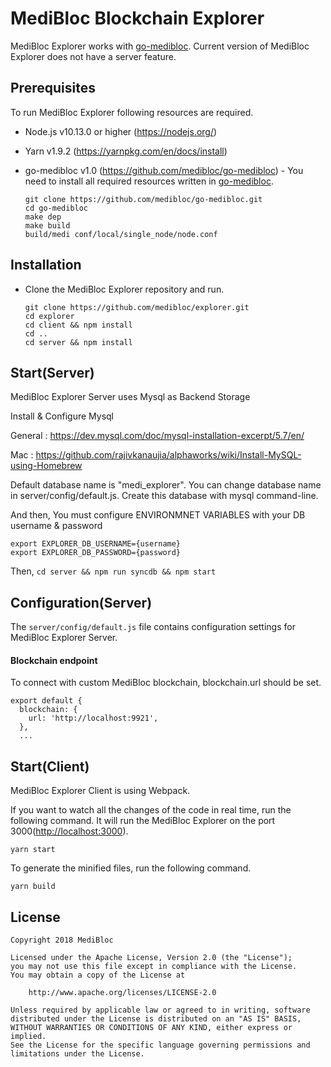 # MediBloc Blockchain Explorer

MediBloc Explorer works with [go-medibloc](https://github.com/medibloc/go-medibloc). Current version of MediBloc Explorer does not have a server feature.

## Prerequisites

To run MediBloc Explorer following resources are required.

- Node.js v10.13.0 or higher (<https://nodejs.org/>)

- Yarn v1.9.2 (<https://yarnpkg.com/en/docs/install>)

- go-medibloc v1.0 (<https://github.com/medibloc/go-medibloc>) - You need to install all required resources written in [go-medibloc](https://github.com/medibloc/go-medibloc).

  ```
  git clone https://github.com/medibloc/go-medibloc.git
  cd go-medibloc
  make dep
  make build
  build/medi conf/local/single_node/node.conf
  ```

## Installation

- Clone the MediBloc Explorer repository and run.

  ```
  git clone https://github.com/medibloc/explorer.git
  cd explorer
  cd client && npm install
  cd ..
  cd server && npm install
  ```

## Start(Server)

MediBloc Explorer Server uses Mysql as Backend Storage

Install & Configure Mysql

General : https://dev.mysql.com/doc/mysql-installation-excerpt/5.7/en/

Mac : https://github.com/rajivkanaujia/alphaworks/wiki/Install-MySQL-using-Homebrew

Default database name is "medi_explorer". You can change database name in server/config/default.js. Create this database with mysql command-line.

And then, You must configure ENVIRONMNET VARIABLES with your DB username & password

```
export EXPLORER_DB_USERNAME={username}
export EXPLORER_DB_PASSWORD={password}
```

Then,
`cd server && npm run syncdb && npm start`

## Configuration(Server)

The `server/config/default.js` file contains configuration settings for MediBloc Explorer Server.

#### Blockchain endpoint

To connect with custom MediBloc blockchain, blockchain.url should be set.
```
export default {
  blockchain: {
    url: 'http://localhost:9921',
  },
  ...
```

## Start(Client)

MediBloc Explorer Client is using Webpack.

If you want to watch all the changes of the code in real time, run the following command. It will run the MediBloc Explorer on the port 3000(<http://localhost:3000>).

`yarn start`

To generate the minified files, run the following command.

`yarn build`


## License
```
Copyright 2018 MediBloc

Licensed under the Apache License, Version 2.0 (the "License");
you may not use this file except in compliance with the License.
You may obtain a copy of the License at

    http://www.apache.org/licenses/LICENSE-2.0

Unless required by applicable law or agreed to in writing, software
distributed under the License is distributed on an "AS IS" BASIS,
WITHOUT WARRANTIES OR CONDITIONS OF ANY KIND, either express or implied.
See the License for the specific language governing permissions and
limitations under the License.
```
